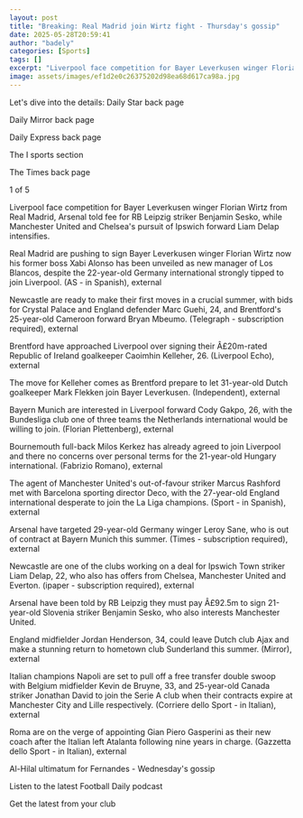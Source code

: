 ```yaml
---
layout: post
title: "Breaking: Real Madrid join Wirtz fight - Thursday's gossip"
date: 2025-05-28T20:59:41
author: "badely"
categories: [Sports]
tags: []
excerpt: "Liverpool face competition for Bayer Leverkusen winger Florian Wirtz from Real Madrid, Arsenal told fee for RB Leipzig striker Benjamin Sesko, while M"
image: assets/images/ef1d2e0c26375202d98ea68d617ca98a.jpg
---
```


Let's dive into the details: Daily Star back page

Daily Mirror back page

Daily Express back page

The I sports section

The Times back page

1 of 5

Liverpool face competition for Bayer Leverkusen winger Florian Wirtz from Real Madrid, Arsenal told fee for RB Leipzig striker Benjamin Sesko, while Manchester United and Chelsea's pursuit of Ipswich forward Liam Delap intensifies.

Real Madrid are pushing to sign Bayer Leverkusen winger Florian Wirtz now his former boss Xabi Alonso has been unveiled as new manager of Los Blancos, despite the 22-year-old Germany international strongly tipped to join Liverpool. (AS - in Spanish), external

Newcastle are ready to make their first moves in a crucial summer, with bids for Crystal Palace and England defender Marc Guehi, 24, and Brentford's 25-year-old Cameroon forward Bryan Mbeumo. (Telegraph - subscription required), external

Brentford have approached Liverpool over signing their Â£20m-rated Republic of Ireland goalkeeper Caoimhin Kelleher, 26. (Liverpool Echo), external

The move for Kelleher comes as Brentford prepare to let 31-year-old Dutch goalkeeper Mark Flekken join Bayer Leverkusen. (Independent), external

Bayern Munich are interested in Liverpool forward Cody Gakpo, 26, with the Bundesliga club one of three teams the Netherlands international would be willing to join. (Florian Plettenberg), external

Bournemouth full-back Milos Kerkez has already agreed to join Liverpool and there no concerns over personal terms for the 21-year-old Hungary international. (Fabrizio Romano), external

The agent of Manchester United's out-of-favour striker Marcus Rashford met with Barcelona sporting director Deco, with the 27-year-old England international desperate to join the La Liga champions. (Sport - in Spanish), external

Arsenal have targeted 29-year-old Germany winger Leroy Sane, who is out of contract at Bayern Munich this summer. (Times - subscription required), external 

Newcastle are one of the clubs working on a deal for Ipswich Town striker Liam Delap, 22, who also has offers from Chelsea, Manchester United and Everton. (ipaper - subscription required), external

Arsenal have been told by RB Leipzig they must pay Â£92.5m to sign 21-year-old Slovenia striker Benjamin Sesko, who also interests Manchester United. 

England midfielder Jordan Henderson, 34, could leave Dutch club Ajax and make a stunning return to hometown club Sunderland this summer. (Mirror), external

Italian champions Napoli are set to pull off a free transfer double swoop with Belgium midfielder Kevin de Bruyne, 33, and 25-year-old Canada striker Jonathan David to join the Serie A club when their contracts expire at Manchester City and Lille respectively. (Corriere dello Sport - in Italian), external

Roma are on the verge of appointing Gian Piero Gasperini as their new coach after the Italian left Atalanta following nine years in charge. (Gazzetta dello Sport - in Italian), external

Al-Hilal ultimatum for Fernandes - Wednesday's gossip

Listen to the latest Football Daily podcast

Get the latest from your club

